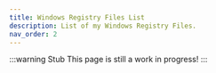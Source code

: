 ```yaml
---
title: Windows Registry Files List
description: List of my Windows Registry Files.
nav_order: 2
---
```


:::warning Stub
This page is still a work in progress!
:::

<CardGrid>

<!-- <Card title="8Crafter's MP3 Tag Editor" link="./mp3-tag-editor" image="/assets/images/nodejs_program_cover_art/mp3-tag-editor.png">

8Crafter's MP3 Tag Editor

</Card> -->

<!-- <Card title="Entity Scale" link="./entity-scale" image="/assets/images/add-on_cover_art/andexsa.png">

8Crafter's Entity Scale, NBT, and Behavior Modifier, Bossbar, and Morph Addon

</Card> -->

</CardGrid>
